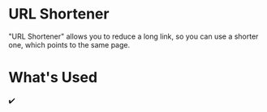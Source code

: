 # URL Shortener
"URL Shortener" allows you to reduce a long link, so you can use a shorter one, which points to the same page.

# What's Used
:heavy_check_mark: 
